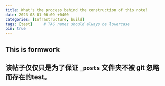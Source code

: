 ```yaml
---
title: What's the process behind the construction of this note?
date: 2023-08-01 06:09 +0400
categories: [Infrastructure, build]
tags: [test]     # TAG names should always be lowercase
pin: true
---
```


## This is formwork

该帖子仅仅只是为了保证 `_posts` 文件夹不被 git 忽略而存在的test。
-